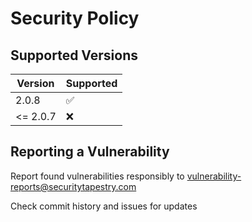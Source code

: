 # Security Policy

## Supported Versions

| Version | Supported          |
| ------- | ------------------ |
| 2.0.8   | :white_check_mark: |
| <= 2.0.7   | :x:                |

## Reporting a Vulnerability

Report found vulnerabilities responsibly to vulnerability-reports@securitytapestry.com

Check commit history and issues for updates
